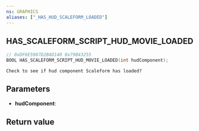 ```yaml
---
ns: GRAPHICS
aliases: ["_HAS_HUD_SCALEFORM_LOADED"]
---
```

## HAS_SCALEFORM_SCRIPT_HUD_MOVIE_LOADED

```c
// 0xDF6E5987D2B4D140 0x79B43255
BOOL HAS_SCALEFORM_SCRIPT_HUD_MOVIE_LOADED(int hudComponent);
```

```
Check to see if hud component Scaleform has loaded?  
```

## Parameters
* **hudComponent**: 

## Return value
